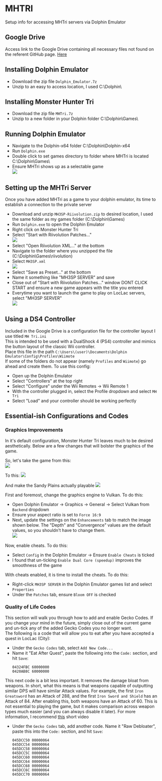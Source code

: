 # MHTRI
Setup info for accessing MHTri servers via Dolphin Emulator
## Google Drive
Access link to the Google Drive containing all necessary files not found on the referent GitHub page. [Here](https://drive.google.com/drive/u/0/folders/11tHrH_KISdeZ0g7MRWICs7_souEsaWY4)
## Installing Dolphin Emulator
- Download the zip file `Dolphin_Emulator.7z`
- Unzip to an easy to access location, I used C:\Dolphin\

## Installing Monster Hunter Tri
- Download the zip file `MHTri.7z`
- Unzip to a new folder in your Dolphin folder C:\Dolphin\Games\


## Running Dolphin Emulator
- Navigate to the Dolphin-x64 folder C:\Dolphin\Dolphin-x64
- Run `Dolphin.exe`
- Double click to set games directory to folder where MHTri is located C:\Dolphin\Games\
- Ensure MHTri shows up as a selectable game  
![](https://github.com/fawful514/MHTRI/blob/main/screenshots/dolphin-tri-noPS.PNG)


## Setting up the MHTri Server
Once you have added MHTri as a game to your dolphin emulator, its time to establish a connection to the private server
- Download and unzip `MH3SP-Riivolution.zip` to desired location, I used the same folder as my games folder (C:\Dolphin\Games\)
- Run `Dolphin.exe` to open the Dolphin Emulator
- Right click on Monster Hunter Tri
- Select "Start with Riivolution Patches..."  
![](https://github.com/fawful514/MHTRI/blob/main/screenshots/open-rii.PNG)
- Select "Open Riivolution XML..." at the bottom
- Navigate to the folder where you unzipped the file (C:\Dolphin\Games\riivolution\)
- Select `MH3SP.xml`  
![](https://github.com/fawful514/MHTRI/blob/main/screenshots/save-preset.PNG)
- Select "Save as Preset..." at the bottom
- Name it something like "MH3SP SERVER" and save
- Close out of "Start with Riivolution Patches..." window DONT CLICK START and ensure a new game appears with the title you entered
- Everytime you want to launch the game to play on LocLac servers, select "MH3SP SERVER"  
![](https://github.com/fawful514/MHTRI/blob/main/screenshots/mh3sp-server.PNG)

## Using a DS4 Controller
Included in the Google Drive is a configuration file for the controller layout I use titled `MH Tri.ini`  
This is intended to be used with a DualShock 4 (PS4) controller and mimics the button layout of the classic Wii controller.  
Place this file in the path `C:\Users\(user)\Documents\Dolphin Emulator\Config\Profiles\Wiimote`  
If some of the folders do not appear (namely `Profiles` and `Wiimote`) go ahead and create them.
To use this config:
- Open up the Dolphin Emulator
- Select "Controllers" at the top right
- Select "Configure" under the Wii Remotes -> Wii Remote 1
- With the controller plugged in, select the Profile dropdown and select `MH Tri`
- Select "Load" and your controller should be working perfectly

## Essential-ish Configurations and Codes

### Graphics Improvements
In it's default configuration, Monster Hunter Tri leaves much to be desired aesthetically. Below are a
few changes that will bolster the graphics of the game.

So, let's take the game from this:  
![](https://github.com/fawful514/MHTRI/blob/main/screenshots/flfr9%20ss%20for%20comp.PNG)

To this:
![](https://github.com/fawful514/MHTRI/blob/main/screenshots/Dolphin%20Emulator%20Screenshot%202023.07.04%20-%2018.23.41.87.png)

And make the Sandy Plains actually playable
![](https://github.com/fawful514/MHTRI/blob/main/screenshots/Dolphin%20Emulator%20Screenshot%202023.07.04%20-%2018.22.01.98.png)

First and foremost, change the graphics engine to Vulkan. To do this:
- Open Dolphin Emulator -> Graphics -> General -> Select Vulkan from `Backend` dropdown
- Ensure your aspect ratio is set to `Force 16:9`
- Next, update the settings on the `Enhancements` tab to match the image shown below. The "Depth" and "Convergence" values are the default values, so you shouldn't have to change them.  
![](https://github.com/fawful514/MHTRI/blob/main/screenshots/dolphin%20graphics2.PNG)

Now, enable cheats. To do this:
- Select `Config` in the Dolphin Emulator -> Ensure `Enable Cheats` is ticked
- I found that un-ticking `Enable Dual Core (speedup)` improves the smoothness of the game  

With cheats enabled, it is time to install the cheats. To do this:
- Right-click `MH3SP SERVER` in the Dolphin Emulator games list and select `Properties`
- Under the `Patches` tab, ensure `Bloom OFF` is checked

### Quality of Life Codes
This section will walk you through how to add and enable Gecko Codes. If you change your mind in the future, simply close out of the current game and un-tick any of the added Gecko Codes you no longer want.  
The following is a code that will allow you to eat after you have accepted a quest in LocLac (City):
- Under the `Gecko Codes` tab, select `Add New Code...`
- Name it "Eat After Quest", paste the following into the `Code:` section, and hit `Save`:
  ```
  04324FBC 60000000
  0420AB8C 60000000
  ```

This next code is a bit less important. It removes the damage bloat from weapons. In short, what this means is that weapons capable of outputting similar DPS will have similar Attack values. For example, the first `Iron Greatsword` has an Attack of 288, and the first `Iron Sword and Shield` has an Attack of 84. After enabling this, both weapons have an Attack of 60. This is not essential to playing the game, but it makes comparison across weapon types much easier (and you can always disable it later). For more information, I recommend [this](https://www.youtube.com/watch?v=T4mp-WEjPHc) short video
- Under the `Gecko Codes` tab, add another code. Name it "Raw Debloater", paste this into the `Code:` section, and hit `Save`:
  ```
  045DCC50 00000064
  045DCC54 00000064
  045DCC58 00000064
  045DCC5C 00000064
  045DCC60 00000064
  045DCC64 00000064
  045DCC68 00000064
  045DCC6C 00000064
  045DCC70 00000064
  ```


